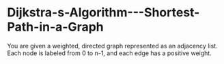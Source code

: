 # Dijkstra-s-Algorithm---Shortest-Path-in-a-Graph
You are given a weighted, directed graph represented as an adjacency list. Each node is labeled from 0 to n-1, and each edge has a positive weight.
